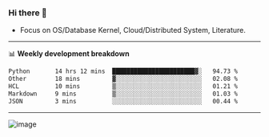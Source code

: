 ### Hi there 👋
<!-- * Daily Meditation via Leetcode/Competitive-Programming. -->
* Focus on OS/Database Kernel, Cloud/Distributed System, Literature.

-------

📊 **Weekly development breakdown**
<!--START_SECTION:waka-->

```txt
Python       14 hrs 12 mins  ███████████████████████▓░   94.73 %
Other        18 mins         ▓░░░░░░░░░░░░░░░░░░░░░░░░   02.08 %
HCL          10 mins         ▒░░░░░░░░░░░░░░░░░░░░░░░░   01.21 %
Markdown     9 mins          ▒░░░░░░░░░░░░░░░░░░░░░░░░   01.03 %
JSON         3 mins          ░░░░░░░░░░░░░░░░░░░░░░░░░   00.44 %
```

<!--END_SECTION:waka-->

-------

<!-- [![Leetcode Stats](https://leetcard.jacoblin.cool/hzhang413?font=Fira+Mono)](https://leetcode.com/fxrc) -->
![image](./cyberpunk-ghost-in-the-shell.gif)
<!--![image](./gis-archive.png)-->
